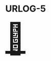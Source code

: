 # URLOG-5

<a href="http://astronaut.io/" target="_blank" style="font-size: 10vw; text-align:center;"><div>🚪</div></a>